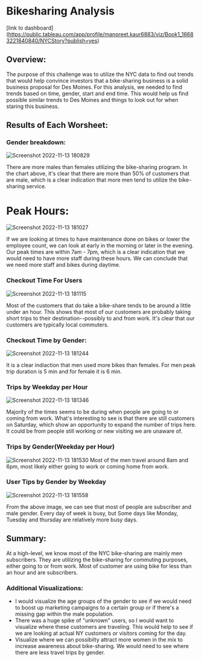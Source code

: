 # Bikesharing Analysis
[link to dashboard] (https://public.tableau.com/app/profile/manpreet.kaur6883/viz/Book1_16683221840840/NYCStory?publish=yes)

## Overview:
The purpose of this challenge was to utilize the NYC data to find out trends that would help convince investors that a bike-sharing business is a solid business proposal for Des Moines. For this analysis, we needed to find trends based on time, gender, start and end time. This would help us find possible similar trends to Des Moines and things to look out for when staring this business.
## Results of Each Worsheet:
### Gender breakdown:
![Screenshot 2022-11-13 180829](https://user-images.githubusercontent.com/111101038/201561550-9a6481d5-0575-4b16-b6b7-9be0ac18d57e.png)

There are more males than females utilizing the bike-sharing program. In the chart above, it's clear that there are more than 50% of customers that are male, which is a clear indication that more men tend to utilize the bike-sharing service.
# Peak Hours:
![Screenshot 2022-11-13 181027](https://user-images.githubusercontent.com/111101038/201561632-e77f9366-1e70-4536-93af-735419f0a4f9.png)

If we are looking at times to have maintenance done on bikes or lower the employee count, we can look at early in the morning or later in the evening. Our peak times are within 7am - 7pm, which is a clear indication that we would need to have more staff during these hours. We can conclude that we need more staff and bikes during daytime.
### Checkout Time For Users
![Screenshot 2022-11-13 181115](https://user-images.githubusercontent.com/111101038/201561829-b88f50c9-464c-4cab-8180-228c60005ce8.png)

Most of the customers that do take a bike-share tends to be around a little under an hour. This shows that most of our customers are probably taking short trips to their destination--possibly to and from work. It's clear that our customers are typically local commuters.
### Checkout Time by Gender:
![Screenshot 2022-11-13 181244](https://user-images.githubusercontent.com/111101038/201563913-26a611d5-6910-4939-afb0-b54e5376530d.png)

It is a clear indiaction that men used more bikes than females. For men peak trip duration is 5 min and for female it is 6 min.



### Trips by Weekday per Hour
![Screenshot 2022-11-13 181346](https://user-images.githubusercontent.com/111101038/201566820-5ecac362-4939-4da5-87ec-e293715df1b2.png)

Majority of the times seems to be during when people are going to or coming from work. What's interesting to see is that there are still customers on Saturday, which show an opportunity to expand the number of trips here. It could be from people still working or new visiting we are unaware of.

### Trips by Gender(Weekday per Hour)
![Screenshot 2022-11-13 181530](https://user-images.githubusercontent.com/111101038/201561960-86650c46-bac6-46e8-bbba-a7445add37d0.png)
Most of the men travel around 8am and 6pm, most likely either going to work or coming home from work.

### User Tips by Gender by Weekday
![Screenshot 2022-11-13 181558](https://user-images.githubusercontent.com/111101038/201564872-00e3d221-550a-4f66-8729-680a589f9dcc.png)

From the above image, we can see that most of people are subscriber and male gender. Every day of week is busy, but Some days like Monday, Tuesday and thursday are relatively more busy days.

## Summary:

At a high-level, we know most of the NYC bike-sharing are mainly men subscribers. They are utilizing the bike-sharing for commuting purposes, either going to or from work. Most of customer are using bike for less than an hour and are subscribers.

### Additional Visualizations:

- I would visualize the age groups of the gender to see if we would need to boost up marketing campaigns to a certain group or if there's a missing gap within the male population.
- There was a huge spike of "unknown" users, so I would want to visualize where these customers are traveling. This would help to see if we are looking at actual NY customers or visitors coming for the day.
- Visualize where we can possibilty attract more women in the mix to increase awareness about bike-sharing. We would need to see where there are less travel trips by gender.
